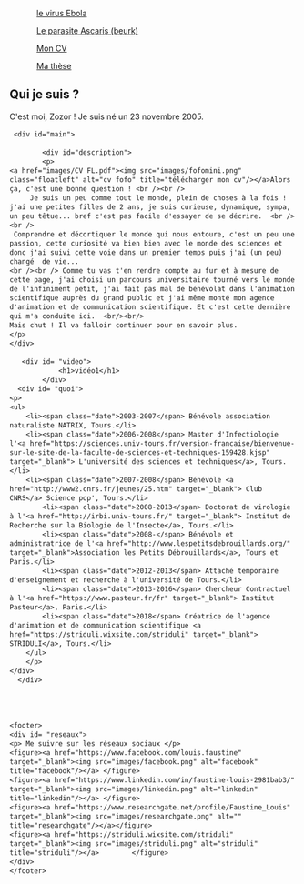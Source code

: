 
<html>
			<meta charset="utf-8"/>
			<link rel="stylesheet" href="style.css" />
	

<body>
	<div id="container">
		<nav>
			<ol>
            		<ul><a href="https://www.cdc.gov/vhf/ebola/index.html" target="_blank">le virus Ebola</a></ul>
             		<ul><a href="https://www.cdc.gov/parasites/ascariasis/index.html" target="_blank">Le parasite Ascaris (beurk)</a></ul>
            		<ul><a href="images/CV FL.pdf" target="_blank">Mon CV</a></ul>
			<ul><a href="https://www.theses.fr/2013TOUR4037" target="_blank">Ma thèse</a>
				</ul>
         		   </ol>
		 </nav>	
		 <aside>
                <h1>Qui je suis ?</h1>
                <p>C'est moi, Zozor ! Je suis né un 23 novembre 2005.</p>
            </aside>
	
 	 <div id="main">
	 
            <div id="description">
		    <p>
	<a href="images/CV FL.pdf"><img src="images/fofomini.png" class="floatleft" alt="cv fofo" title="télécharger mon cv"/></a>Alors ça, c'est une bonne question ! <br /><br />
		 Je suis un peu comme tout le monde, plein de choses à la fois ! j'ai une petites filles de 2 ans, je suis curieuse, dynamique, sympa, un peu têtue... bref c'est pas facile d'essayer de se décrire.  <br /><br />
	 Comprendre et décortiquer le monde qui nous entoure, c'est un peu une passion, cette curiosité va bien bien avec le monde des sciences et donc j'ai suivi cette voie dans un premier temps puis j'ai (un peu) changé  de vie... 
	<br /><br /> Comme tu vas t'en rendre compte au fur et à mesure de cette page, j'ai choisi un parcours universitaire tourné vers le monde de l'infiniment petit, j'ai fait pas mal de bénévolat dans l'animation scientifique auprès du grand public et j'ai même monté mon agence d'animation et de communication scientifique. Et c'est cette dernière qui m'a conduite ici.  <br/><br/>
	Mais chut ! Il va falloir continuer pour en savoir plus.
	</p>
	</div>
	
	   <div id= "video">
                <h1>vidéo1</h1>
            </div>
	  <div id= "quoi">
	<p> 
	<ul>
		<li><span class="date">2003-2007</span> Bénévole association naturaliste NATRIX, Tours.</li>
		<li><span class="date">2006-2008</span> Master d'Infectiologie l'<a href="https://sciences.univ-tours.fr/version-francaise/bienvenue-sur-le-site-de-la-faculte-de-sciences-et-techniques-159428.kjsp" target="_blank"> L'université des sciences et techniques</a>, Tours.</li>
		<li><span class="date">2007-2008</span> Bénévole <a href="http://www2.cnrs.fr/jeunes/25.htm" target="_blank"> Club CNRS</a> Science pop', Tours.</li>
			<li><span class="date">2008-2013</span> Doctorat de virologie à l'<a href="http://irbi.univ-tours.fr/" target="_blank"> Institut de Recherche sur la Biologie de l'Insecte</a>, Tours.</li>
			<li><span class="date">2008-</span> Bénévole et administratrice de l'<a href="http://www.lespetitsdebrouillards.org/" target="_blank">Association les Petits Débrouillards</a>, Tours et Paris.</li>
			<li><span class="date">2012-2013</span> Attaché temporaire d'enseignement et recherche à l'université de Tours.</li>
			<li><span class="date">2013-2016</span> Chercheur Contractuel à l'<a href="https://www.pasteur.fr/fr" target="_blank"> Institut Pasteur</a>, Paris.</li>
			<li><span class="date">2018</span> Créatrice de l'agence d'animation et de communication scientifique <a href="https://striduli.wixsite.com/striduli" target="_blank"> STRIDULI</a>, Tours.</li>
		</ul>
		</p>
	</div>
	  </div>
	
	


	<footer>
	<div id= "reseaux">
	<p> Me suivre sur les réseaux sociaux </p>
	<figure><a href="https://www.facebook.com/louis.faustine" target="_blank"><img src="images/facebook.png" alt="facebook" title="facebook"/></a> </figure>
	<figure><a href="https://www.linkedin.com/in/faustine-louis-2981bab3/" target="_blank"><img src="images/linkedin.png" alt="linkedin" title="linkedin"/></a> </figure>
	<figure><a href="https://www.researchgate.net/profile/Faustine_Louis" target="_blank"><img src="images/researchgate.png" alt="" title="researchgate"/></a></figure> 
	<figure><a href="https://striduli.wixsite.com/striduli" target="_blank"><img src="images/striduli.png" alt="striduli" title="striduli"/></a> 		</figure>				
	</div>	
	</footer>
	

